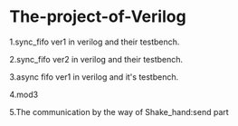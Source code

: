 # The-project-of-Verilog
1.sync_fifo ver1 in verilog and their testbench.

2.sync_fifo ver2 in verilog and their testbench.

3.async fifo ver1 in verilog and it's testbench.

4.mod3

5.The communication by the way of Shake_hand:send part

